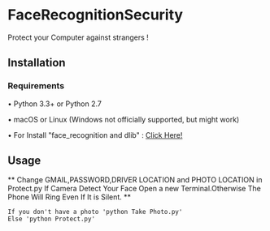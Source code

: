# FaceRecognitionSecurity
Protect your Computer against strangers !

## Installation
### Requirements
• Python 3.3+ or Python 2.7

• macOS or Linux (Windows not officially supported, but might work)

• For Install "face_recognition and dlib" : [Click Here!](https://github.com/ageitgey/face_recognition)

## Usage

** Change GMAIL,PASSWORD,DRIVER LOCATION and PHOTO LOCATION in Protect.py 
   If Camera Detect Your Face Open a new Terminal.Otherwise The Phone Will Ring Even If It is Silent.
**


```
If you don't have a photo 'python Take Photo.py'
Else 'python Protect.py'
```
